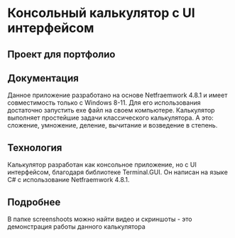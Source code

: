 # Консольный калькулятор с UI интерфейсом
## Проект для портфолио 


## Документация
Данное приложение разработано на основе Netfraemwork 4.8.1 и имеет совместимость только с Windows 8-11. 
Для его использования достаточно запустить exe файл на своем компьютере. 
Калькулятор выполняет простейшие задачи классического калькулятора. 
А это: сложение, умножение, деление, вычитание и возведение в степень.

## Технология
Калькулятор разработан как консольное приложение, но с UI интерфейсом, благодаря библиотеке Terminal.GUI. 
Он написан на языке C# с использование Netfraemwork 4.8.1. 

## Подробнее
В папке screenshoots можно найти видео и скриншоты - это демонстрация работы данного калькулятора
